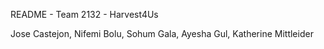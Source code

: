 README - Team 2132 - Harvest4Us

Jose Castejon, Nifemi Bolu, Sohum Gala, Ayesha Gul, Katherine Mittleider
